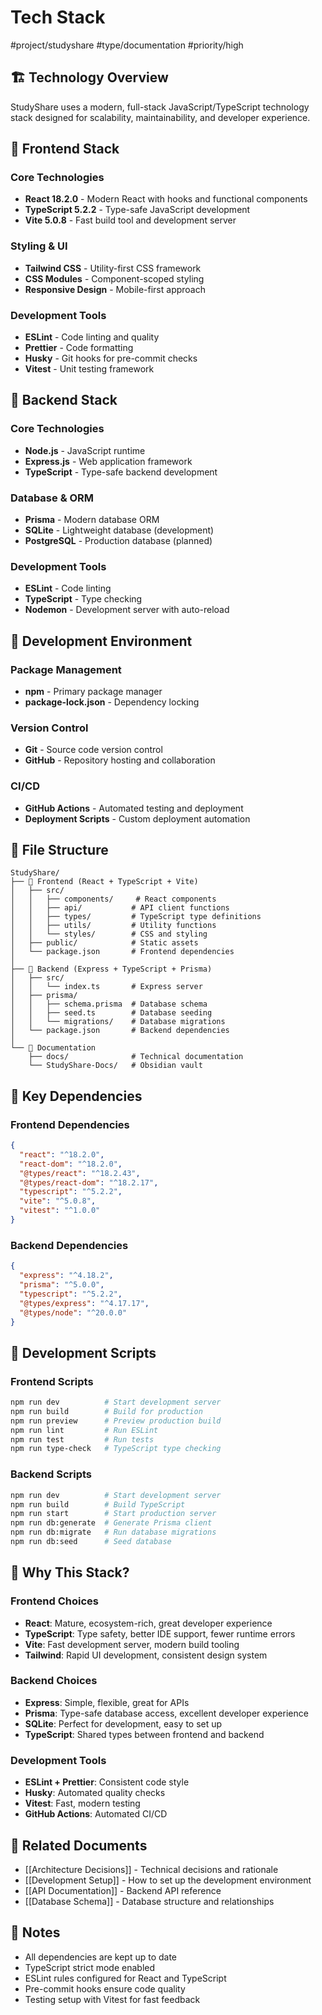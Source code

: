 # Tech Stack

#project/studyshare #type/documentation #priority/high

## 🏗️ Technology Overview

StudyShare uses a modern, full-stack JavaScript/TypeScript technology stack designed for scalability, maintainability, and developer experience.

## 🎯 Frontend Stack

### Core Technologies
- **React 18.2.0** - Modern React with hooks and functional components
- **TypeScript 5.2.2** - Type-safe JavaScript development
- **Vite 5.0.8** - Fast build tool and development server

### Styling & UI
- **Tailwind CSS** - Utility-first CSS framework
- **CSS Modules** - Component-scoped styling
- **Responsive Design** - Mobile-first approach

### Development Tools
- **ESLint** - Code linting and quality
- **Prettier** - Code formatting
- **Husky** - Git hooks for pre-commit checks
- **Vitest** - Unit testing framework

## 🎯 Backend Stack

### Core Technologies
- **Node.js** - JavaScript runtime
- **Express.js** - Web application framework
- **TypeScript** - Type-safe backend development

### Database & ORM
- **Prisma** - Modern database ORM
- **SQLite** - Lightweight database (development)
- **PostgreSQL** - Production database (planned)

### Development Tools
- **ESLint** - Code linting
- **TypeScript** - Type checking
- **Nodemon** - Development server with auto-reload

## 🎯 Development Environment

### Package Management
- **npm** - Primary package manager
- **package-lock.json** - Dependency locking

### Version Control
- **Git** - Source code version control
- **GitHub** - Repository hosting and collaboration

### CI/CD
- **GitHub Actions** - Automated testing and deployment
- **Deployment Scripts** - Custom deployment automation

## 🎯 File Structure

```
StudyShare/
├── 📁 Frontend (React + TypeScript + Vite)
│   ├── src/
│   │   ├── components/     # React components
│   │   ├── api/           # API client functions
│   │   ├── types/         # TypeScript type definitions
│   │   ├── utils/         # Utility functions
│   │   └── styles/        # CSS and styling
│   ├── public/            # Static assets
│   └── package.json       # Frontend dependencies
│
├── 📁 Backend (Express + TypeScript + Prisma)
│   ├── src/
│   │   └── index.ts       # Express server
│   ├── prisma/
│   │   ├── schema.prisma  # Database schema
│   │   ├── seed.ts        # Database seeding
│   │   └── migrations/    # Database migrations
│   └── package.json       # Backend dependencies
│
└── 📁 Documentation
    ├── docs/              # Technical documentation
    └── StudyShare-Docs/   # Obsidian vault
```

## 🎯 Key Dependencies

### Frontend Dependencies
```json
{
  "react": "^18.2.0",
  "react-dom": "^18.2.0",
  "@types/react": "^18.2.43",
  "@types/react-dom": "^18.2.17",
  "typescript": "^5.2.2",
  "vite": "^5.0.8",
  "vitest": "^1.0.0"
}
```

### Backend Dependencies
```json
{
  "express": "^4.18.2",
  "prisma": "^5.0.0",
  "typescript": "^5.2.2",
  "@types/express": "^4.17.17",
  "@types/node": "^20.0.0"
}
```

## 🎯 Development Scripts

### Frontend Scripts
```bash
npm run dev          # Start development server
npm run build        # Build for production
npm run preview      # Preview production build
npm run lint         # Run ESLint
npm run test         # Run tests
npm run type-check   # TypeScript type checking
```

### Backend Scripts
```bash
npm run dev          # Start development server
npm run build        # Build TypeScript
npm run start        # Start production server
npm run db:generate  # Generate Prisma client
npm run db:migrate   # Run database migrations
npm run db:seed      # Seed database
```

## 🎯 Why This Stack?

### Frontend Choices
- **React**: Mature, ecosystem-rich, great developer experience
- **TypeScript**: Type safety, better IDE support, fewer runtime errors
- **Vite**: Fast development server, modern build tooling
- **Tailwind**: Rapid UI development, consistent design system

### Backend Choices
- **Express**: Simple, flexible, great for APIs
- **Prisma**: Type-safe database access, excellent developer experience
- **SQLite**: Perfect for development, easy to set up
- **TypeScript**: Shared types between frontend and backend

### Development Tools
- **ESLint + Prettier**: Consistent code style
- **Husky**: Automated quality checks
- **Vitest**: Fast, modern testing
- **GitHub Actions**: Automated CI/CD

## 🔗 Related Documents

- [[Architecture Decisions]] - Technical decisions and rationale
- [[Development Setup]] - How to set up the development environment
- [[API Documentation]] - Backend API reference
- [[Database Schema]] - Database structure and relationships

## 📝 Notes

- All dependencies are kept up to date
- TypeScript strict mode enabled
- ESLint rules configured for React and TypeScript
- Pre-commit hooks ensure code quality
- Testing setup with Vitest for fast feedback 